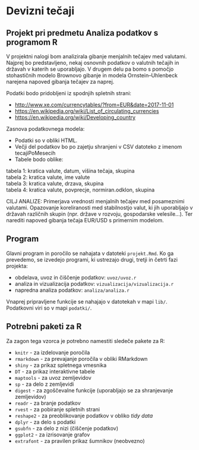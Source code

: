 # Devizni tečaji
## Projekt pri predmetu Analiza podatkov s programom R

V projektni nalogi bom analizirala gibanje menjalnih tečajev med valutami. Najprej bo predstavljeno, nekaj osnovnih podatkov o valutnih tečajih in državah v katerih se uporabljajo. V drugem delu pa bomo s pomočjo stohastičnih modelo Brownovo gibanje in modela Ornstein–Uhlenbeck narejena napoved gibanja tečajev za naprej.

Podatki bodo pridobljeni iz spodnjih spletnih strani:
* http://www.xe.com/currencytables/?from=EUR&date=2017-11-01
* https://en.wikipedia.org/wiki/List_of_circulating_currencies
* https://en.wikipedia.org/wiki/Developing_country

Zasnova podatkovnega modela:
* Podatki so v obliki HTML.
* Večji del podatkov bo po zajetju shranjeni v CSV datoteko z imenom tecajiPoMesecih
* Tabele bodo oblike:

tabela 1: kratica valute, datum, višina tečaja, skupina <br />
tabela 2: kratica valute, ime valute <br />
tabela 3: kratica valute, drzava, skupina <br />
tabela 4: kratica valute, povprecje, normiran.odklon, skupina                    

CILJ ANALIZE: Primerjava vrednosti menjalnih tečajev med posameznimi valutami. Opazovanje koreliranosti med stabilnostjo valut, ki jih uporabljajo v državah različnih skupin (npr. države v rozvoju, gospodarske velesile...). Ter narediti napoved gibanja tečaja EUR/USD s primernim modelom.

## Program

Glavni program in poročilo se nahajata v datoteki `projekt.Rmd`. Ko ga prevedemo,
se izvedejo programi, ki ustrezajo drugi, tretji in četrti fazi projekta:

* obdelava, uvoz in čiščenje podatkov: `uvoz/uvoz.r`
* analiza in vizualizacija podatkov: `vizualizacija/vizualizacija.r`
* napredna analiza podatkov: `analiza/analiza.r`

Vnaprej pripravljene funkcije se nahajajo v datotekah v mapi `lib/`. Podatkovni
viri so v mapi `podatki/`.

## Potrebni paketi za R

Za zagon tega vzorca je potrebno namestiti sledeče pakete za R:

* `knitr` - za izdelovanje poročila
* `rmarkdown` - za prevajanje poročila v obliki RMarkdown
* `shiny` - za prikaz spletnega vmesnika
* `DT` - za prikaz interaktivne tabele
* `maptools` - za uvoz zemljevidov
* `sp` - za delo z zemljevidi
* `digest` - za zgoščevalne funkcije (uporabljajo se za shranjevanje zemljevidov)
* `readr` - za branje podatkov
* `rvest` - za pobiranje spletnih strani
* `reshape2` - za preoblikovanje podatkov v obliko *tidy data*
* `dplyr` - za delo s podatki
* `gsubfn` - za delo z nizi (čiščenje podatkov)
* `ggplot2` - za izrisovanje grafov
* `extrafont` - za pravilen prikaz šumnikov (neobvezno)
